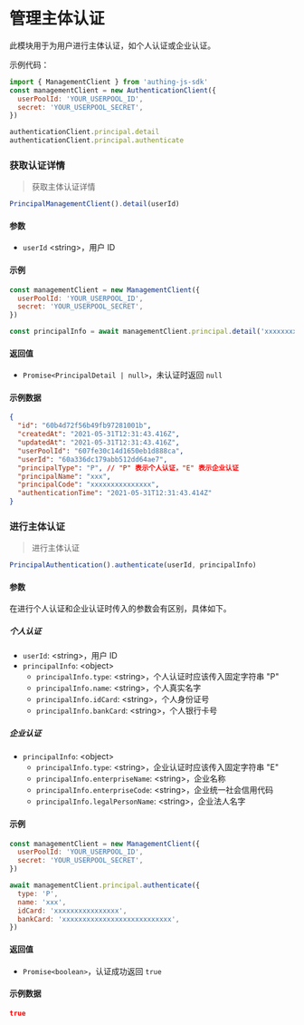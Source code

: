 # 管理主体认证

<LastUpdated/>

此模块用于为用户进行主体认证，如个人认证或企业认证。

示例代码：

```javascript
import { ManagementClient } from 'authing-js-sdk'
const managementClient = new AuthenticationClient({
  userPoolId: 'YOUR_USERPOOL_ID',
  secret: 'YOUR_USERPOOL_SECRET',
})

authenticationClient.principal.detail
authenticationClient.principal.authenticate
```

### 获取认证详情
> 获取主体认证详情

```js
PrincipalManagementClient().detail(userId)
```


#### 参数

- `userId` \<string\>，用户 ID

#### 示例

```javascript
const managementClient = new ManagementClient({
  userPoolId: 'YOUR_USERPOOL_ID',
  secret: 'YOUR_USERPOOL_SECRET',
})

const principalInfo = await managementClient.principal.detail('xxxxxxxxxxxxx')
```

#### 返回值

- `Promise<PrincipalDetail | null>`，未认证时返回 `null`

#### 示例数据

```json
{
  "id": "60b4d72f56b49fb97281001b",
  "createdAt": "2021-05-31T12:31:43.416Z",
  "updatedAt": "2021-05-31T12:31:43.416Z",
  "userPoolId": "607fe30c14d1650eb1d888ca",
  "userId": "60a336dc179abb512dd64ae7",
  "principalType": "P", // "P" 表示个人认证，"E" 表示企业认证
  "principalName": "xxx",
  "principalCode": "xxxxxxxxxxxxxxx",
  "authenticationTime": "2021-05-31T12:31:43.414Z"
}
```

### 进行主体认证
> 进行主体认证

```js
PrincipalAuthentication().authenticate(userId, principalInfo)
```


#### 参数

在进行个人认证和企业认证时传入的参数会有区别，具体如下。

##### 个人认证

- `userId`: \<string\>，用户 ID
- `principalInfo`: \<object\>
  - `principalInfo.type`: \<string\>，个人认证时应该传入固定字符串 "P"
  - `principalInfo.name`: \<string\>，个人真实名字
  - `principalInfo.idCard`: \<string\>，个人身份证号
  - `principalInfo.bankCard`: \<string\>，个人银行卡号

##### 企业认证

- `principalInfo`: \<object\>
  - `principalInfo.type`: \<string\>，企业认证时应该传入固定字符串 "E"
  - `principalInfo.enterpriseName`: \<string\>，企业名称
  - `principalInfo.enterpriseCode`: \<string\>，企业统一社会信用代码
  - `principalInfo.legalPersonName`: \<string\>，企业法人名字

#### 示例

```javascript
const managementClient = new ManagementClient({
  userPoolId: 'YOUR_USERPOOL_ID',
  secret: 'YOUR_USERPOOL_SECRET',
})

await managementClient.principal.authenticate({
  type: 'P',
  name: 'xxx',
  idCard: 'xxxxxxxxxxxxxxxx',
  bankCard: 'xxxxxxxxxxxxxxxxxxxxxxxxxxx',
})
```

#### 返回值

- `Promise<boolean>`，认证成功返回 `true`

#### 示例数据

```json
true
```
